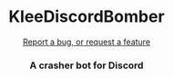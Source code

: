 <h1 align="center">KleeDiscordBomber</h1>
<p align="center"><a href="https://github.com/coffee100percnt/KleeDiscordBomber/issues/new">Report a bug, or request a feature</a></p>
<h3 align="center">A crasher bot for Discord</h3>
